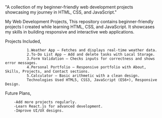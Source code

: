 "A collection of my beginner-friendly web development projects showcasing my journey in HTML, CSS, and JavaScript."

My Web Development Projects,
This repository contains beginner-friendly projects I created while learning HTML, CSS, and JavaScript. It showcases my skills in building responsive and interactive web applications.

Projects Included,

              1.Weather App – Fetches and displays real-time weather data.
              2.To-Do List App – Add and delete tasks with Local Storage.
              3.Form Validation – Checks inputs for correctness and shows error messages.
              4.Personal Portfolio – Responsive portfolio with About, Skills, Projects, and Contact sections.
              5.Calculator – Basic arithmetic with a clean design.
              Technologies Used HTML5, CSS3, JavaScript (ES6+), Responsive Design.
              
Future Plans,

        -Add more projects regularly.
        -Learn React.js for advanced development.
        -Improve UI/UX designs.
